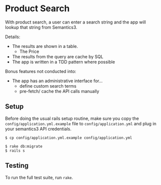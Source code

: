 # Product Search

With product search, a user can enter a search string and the app will lookup that string from Semantics3.

Details:

  - The results are shown in a table.
    - The Price
  - The results from the query are cache by SQL
  - The app is written in a TDD pattern where possible


Bonus features not conducted into:  
  - The app has an administrative interface for...
    - define custom search terms
    - pre-fetch/ cache the API calls manually



## Setup

Before doing the usual rails setup routine, make sure you copy the `config/application.yml.example` file to `config/application.yml` and plug in your semantics3 API credentials.  


```
$ cp config/application.yml.example config/application.yml

$ rake db:migrate
$ rails s
```

## Testing

To run the full test suite, run `rake`.

